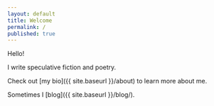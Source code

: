 ```yaml
---
layout: default
title: Welcome
permalink: /
published: true
---
```


Hello!

I write speculative fiction and poetry.

Check out [my bio]({{ site.baseurl }}/about) to learn more about me.

Sometimes I [blog]({{ site.baseurl }}/blog/).

